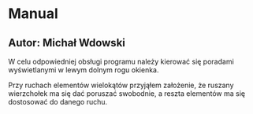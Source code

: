 ﻿# Manual
## Autor: Michał Wdowski
W celu odpowiedniej obsługi programu należy kierować się poradami wyświetlanymi w lewym dolnym rogu okienka.

Przy ruchach elementów wielokątów przyjąłem założenie, że ruszany wierzchołek ma się dać poruszać swobodnie, a reszta elementów ma się dostosować do danego ruchu.
